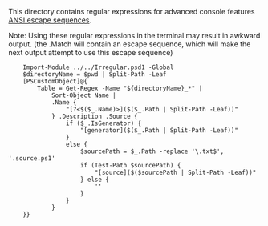 ﻿This directory contains regular expressions for advanced console features [ANSI escape sequences](https://en.wikipedia.org/wiki/ANSI_escape_code).

Note:  Using these regular expressions in the terminal may result in awkward output.  (the .Match will contain an escape sequence, which will make the next output attempt to use this escape sequence)

~~~PipeScript{
    Import-Module ../../Irregular.psd1 -Global
    $directoryName = $pwd | Split-Path -Leaf     
    [PSCustomObject]@{
        Table = Get-Regex -Name "${directoryName}_*" |
            Sort-Object Name |
            .Name {
                "[?<$($_.Name)>]($($_.Path | Split-Path -Leaf))"
            } .Description .Source {
                if ($_.IsGenerator) { 
                    "[generator]($($_.Path | Split-Path -Leaf))"
                }
                else {
                    $sourcePath = $_.Path -replace '\.txt$', '.source.ps1'
                    if (Test-Path $sourcePath) {                        
                        "[source]($($sourcePath | Split-Path -Leaf))"
                    } else {
                        ''
                    }
                }
            }            
    }}
~~~